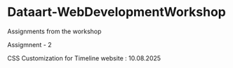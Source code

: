 # Dataart-WebDevelopmentWorkshop
Assignments from the workshop

Assigmnent - 2

CSS Customization for Timeline website : 10.08.2025
